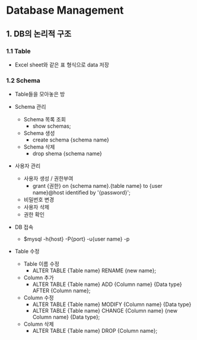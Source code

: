 # Database Management

## 1. DB의 논리적 구조

### 1.1 Table

- Excel sheet와 같은 표 형식으로 data 저장

### 1.2 Schema

- Table들을 모아놓은 방
- Schema 관리
    - Schema 목록 조회
        - show schemas;
    - Schema 생성
        - create schema {schema name}
    - Schema 삭제
        - drop shema {schema name}

- 사용자 관리
    - 사용자 생성 / 권한부여
        - grant {권한} on {schema name}.{table name} to {user name}@host identified by '{password}';
    - 비밀번호 변경
    - 사용자 삭제
    - 권한 확인
- DB 접속
    - $mysql -h{host} -P{port} -u{user name} -p
- Table 수정
    - Table 이름 수정
        - ALTER TABLE {Table name} RENAME {new name};
    - Column 추가
        - ALTER TABLE {Table name} ADD {Column name} {Data type} AFTER {Column name};
    - Column 수정
        - ALTER TABLE {Table name} MODIFY {Column name} {Data type}
        - ALTER TABLE {Table name} CHANGE {Column name} {new Column name} {Data type};
    - Column 삭제
        - ALTER TABLE {Table name} DROP {Column name};